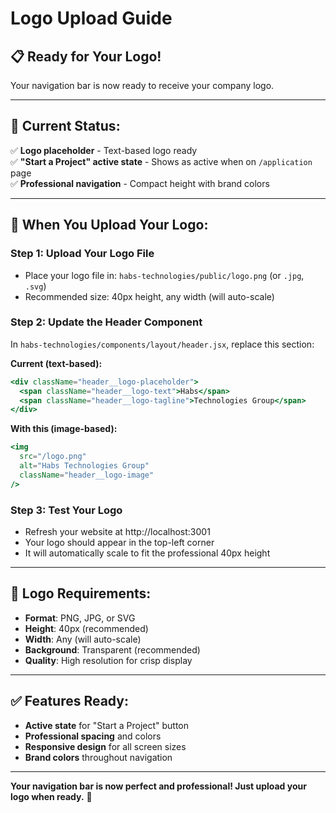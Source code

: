 # Logo Upload Guide

## 📋 **Ready for Your Logo!**

Your navigation bar is now ready to receive your company logo.

---

## 🎯 **Current Status:**

✅ **Logo placeholder** - Text-based logo ready  
✅ **"Start a Project" active state** - Shows as active when on `/application` page  
✅ **Professional navigation** - Compact height with brand colors  

---

## 📁 **When You Upload Your Logo:**

### **Step 1: Upload Your Logo File**
- Place your logo file in: `habs-technologies/public/logo.png` (or `.jpg`, `.svg`)
- Recommended size: 40px height, any width (will auto-scale)

### **Step 2: Update the Header Component**
In `habs-technologies/components/layout/header.jsx`, replace this section:

**Current (text-based):**
```jsx
<div className="header__logo-placeholder">
  <span className="header__logo-text">Habs</span>
  <span className="header__logo-tagline">Technologies Group</span>
</div>
```

**With this (image-based):**
```jsx
<img 
  src="/logo.png" 
  alt="Habs Technologies Group" 
  className="header__logo-image" 
/>
```

### **Step 3: Test Your Logo**
- Refresh your website at http://localhost:3001
- Your logo should appear in the top-left corner
- It will automatically scale to fit the professional 40px height

---

## 🎨 **Logo Requirements:**

- **Format**: PNG, JPG, or SVG
- **Height**: 40px (recommended)
- **Width**: Any (will auto-scale)
- **Background**: Transparent (recommended)
- **Quality**: High resolution for crisp display

---

## ✅ **Features Ready:**

- **Active state** for "Start a Project" button
- **Professional spacing** and colors
- **Responsive design** for all screen sizes
- **Brand colors** throughout navigation

---

**Your navigation bar is now perfect and professional! Just upload your logo when ready.** 🎉











